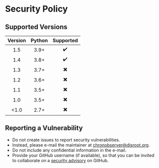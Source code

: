 # Security Policy

## Supported Versions

| Version | Python |        Supported         |
| :-----: | :----: | :----------------------: |
|   1.5   |  3.9+  |    :heavy_check_mark:    |
|   1.4   |  3.8+  |    :heavy_check_mark:    |
|   1.3   |  3.7+  | :heavy_multiplication_x: |
|   1.2   |  3.6+  | :heavy_multiplication_x: |
|   1.1   |  3.5+  | :heavy_multiplication_x: |
|   1.0   |  3.5+  | :heavy_multiplication_x: |
| &lt;1.0 |  2.7+  | :heavy_multiplication_x: |

## Reporting a Vulnerability

* Do not create issues to report security vulnerabilities.
* Instead, please e-mail the maintainer at [chronobserver@disroot.org](mailto:chronobserver@disroot.org).
* Do not include any confidential information in the e-mail.
* Provide your GitHub username (if available), so that you can be
  invited to collaborate on a [security advisory][advisories] on GitHub.

[advisories]: https://help.github.com/en/github/managing-security-vulnerabilities/about-github-security-advisories
